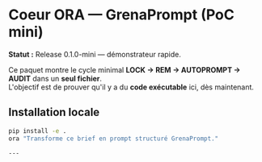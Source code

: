 # Coeur ORA — GrenaPrompt (PoC mini)

**Statut :** Release 0.1.0-mini — démonstrateur rapide.

Ce paquet montre le cycle minimal **LOCK → REM → AUTOPROMPT → AUDIT** dans un **seul fichier**.  
L'objectif est de prouver qu'il y a du **code exécutable** ici, dès maintenant.

## Installation locale
```bash
pip install -e .
ora "Transforme ce brief en prompt structuré GrenaPrompt."

---

